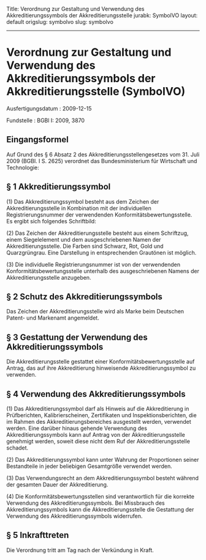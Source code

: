 Title: Verordnung zur Gestaltung und Verwendung des Akkreditierungssymbols der Akkreditierungsstelle
jurabk: SymbolVO
layout: default
origslug: symbolvo
slug: symbolvo

---

# Verordnung zur Gestaltung und Verwendung des Akkreditierungssymbols der Akkreditierungsstelle (SymbolVO)

Ausfertigungsdatum
:   2009-12-15

Fundstelle
:   BGBl I: 2009, 3870


## Eingangsformel

Auf Grund des § 6 Absatz 2 des Akkreditierungsstellengesetzes vom 31.
Juli 2009 (BGBl. I S. 2625) verordnet das Bundesministerium für
Wirtschaft und Technologie:


## § 1 Akkreditierungssymbol

(1) Das Akkreditierungssymbol besteht aus dem Zeichen der
Akkreditierungsstelle in Kombination mit der individuellen
Registrierungsnummer der verwendenden Konformitätsbewertungsstelle. Es
ergibt sich folgendes Schriftbild:

(2) Das Zeichen der Akkreditierungsstelle besteht aus einem
Schriftzug, einem Siegelelement und dem ausgeschriebenen Namen der
Akkreditierungsstelle. Die Farben sind Schwarz, Rot, Gold und
Quarzgrüngrau. Eine Darstellung in entsprechenden Grautönen ist
möglich.

(3) Die individuelle Registrierungsnummer ist von der verwendenden
Konformitätsbewertungsstelle unterhalb des ausgeschriebenen Namens der
Akkreditierungsstelle anzugeben.


## § 2 Schutz des Akkreditierungssymbols

Das Zeichen der Akkreditierungsstelle wird als Marke beim Deutschen
Patent- und Markenamt angemeldet.


## § 3 Gestattung der Verwendung des Akkreditierungssymbols

Die Akkreditierungsstelle gestattet einer Konformitätsbewertungsstelle
auf Antrag, das auf ihre Akkreditierung hinweisende
Akkreditierungssymbol zu verwenden.


## § 4 Verwendung des Akkreditierungssymbols

(1) Das Akkreditierungssymbol darf als Hinweis auf die Akkreditierung
in Prüfberichten, Kalibrierscheinen, Zertifikaten und
Inspektionsberichten, die im Rahmen des Akkreditierungsbereiches
ausgestellt werden, verwendet werden. Eine darüber hinaus gehende
Verwendung des Akkreditierungssymbols kann auf Antrag von der
Akkreditierungsstelle genehmigt werden, soweit diese nicht dem Ruf der
Akkreditierungsstelle schadet.

(2) Das Akkreditierungssymbol kann unter Wahrung der Proportionen
seiner Bestandteile in jeder beliebigen Gesamtgröße verwendet werden.

(3) Das Verwendungsrecht an dem Akkreditierungssymbol besteht während
der gesamten Dauer der Akkreditierung.

(4) Die Konformitätsbewertungsstellen sind verantwortlich für die
korrekte Verwendung des Akkreditierungssymbols. Bei Missbrauch des
Akkreditierungssymbols kann die Akkreditierungsstelle die Gestattung
der Verwendung des Akkreditierungssymbols widerrufen.


## § 5 Inkrafttreten

Die Verordnung tritt am Tag nach der Verkündung in Kraft.

